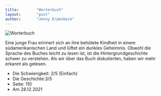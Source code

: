 ```yaml
---
title:        "Worterbuch"
layout:       "post"
author:       "Jenny Erpenbeck"
---
```


![Worterbuch](https://images-na.ssl-images-amazon.com/images/S/compressed.photo.goodreads.com/books/1421950807i/24643892.jpg "Worterbuch")

Eine junge Frau erinnert sich an ihre behütete Kindheit in einem südamerikanischen Land und lüftet ein dunkles Geheimnis. Obwohl die Sprache des Buches leicht zu lesen ist, ist die Hintergrundgeschichte schwer zu verstehen. 
Als wir über das Buch diskutierten, haben wir mehr erkannt als gelesen.

* Die Schwierigkeit: 2/5 (Einfach)
* Die Geschichte:3/5
* Seite: 110
* Am 28.12.2021
 
